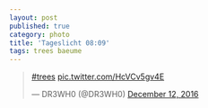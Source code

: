 ```yaml
---
layout: post
published: true
category: photo
title: 'Tageslicht 08:09'
tags: trees baeume
---
```

<blockquote class=""twitter-tweet""><p lang=""und"" dir=""ltr""><a href=""https://twitter.com/hashtag/trees?src=hash"">#trees</a> <a href=""https://t.co/HcVCv5gv4E"">pic.twitter.com/HcVCv5gv4E</a></p>&mdash; DR3WH0 (@DR3WH0) <a href=""https://twitter.com/DR3WH0/status/808312843690983424"">December 12, 2016</a></blockquote>
<script async src=""//platform.twitter.com/widgets.js"" charset=""utf-8""></script>
